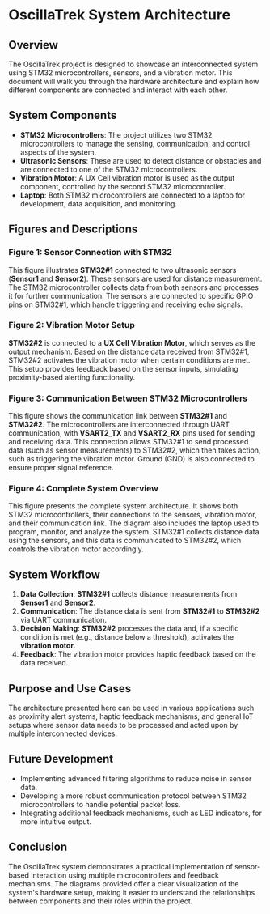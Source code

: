 # OscillaTrek System Architecture

## Overview
The OscillaTrek project is designed to showcase an interconnected system using STM32 microcontrollers, sensors, and a vibration motor. This document will walk you through the hardware architecture and explain how different components are connected and interact with each other.

## System Components
- **STM32 Microcontrollers**: The project utilizes two STM32 microcontrollers to manage the sensing, communication, and control aspects of the system.
- **Ultrasonic Sensors**: These are used to detect distance or obstacles and are connected to one of the STM32 microcontrollers.
- **Vibration Motor**: A UX Cell vibration motor is used as the output component, controlled by the second STM32 microcontroller.
- **Laptop**: Both STM32 microcontrollers are connected to a laptop for development, data acquisition, and monitoring.

## Figures and Descriptions

### Figure 1: Sensor Connection with STM32
This figure illustrates **STM32#1** connected to two ultrasonic sensors (**Sensor1** and **Sensor2**). These sensors are used for distance measurement. The STM32 microcontroller collects data from both sensors and processes it for further communication. The sensors are connected to specific GPIO pins on STM32#1, which handle triggering and receiving echo signals.

### Figure 2: Vibration Motor Setup
**STM32#2** is connected to a **UX Cell Vibration Motor**, which serves as the output mechanism. Based on the distance data received from STM32#1, STM32#2 activates the vibration motor when certain conditions are met. This setup provides feedback based on the sensor inputs, simulating proximity-based alerting functionality.

### Figure 3: Communication Between STM32 Microcontrollers
This figure shows the communication link between **STM32#1** and **STM32#2**. The microcontrollers are interconnected through UART communication, with **VSART2_TX** and **VSART2_RX** pins used for sending and receiving data. This connection allows STM32#1 to send processed data (such as sensor measurements) to STM32#2, which then takes action, such as triggering the vibration motor. Ground (GND) is also connected to ensure proper signal reference.

### Figure 4: Complete System Overview
This figure presents the complete system architecture. It shows both STM32 microcontrollers, their connections to the sensors, vibration motor, and their communication link. The diagram also includes the laptop used to program, monitor, and analyze the system. STM32#1 collects distance data using the sensors, and this data is communicated to STM32#2, which controls the vibration motor accordingly.

## System Workflow
1. **Data Collection**: **STM32#1** collects distance measurements from **Sensor1** and **Sensor2**.
2. **Communication**: The distance data is sent from **STM32#1** to **STM32#2** via UART communication.
3. **Decision Making**: **STM32#2** processes the data and, if a specific condition is met (e.g., distance below a threshold), activates the **vibration motor**.
4. **Feedback**: The vibration motor provides haptic feedback based on the data received.

## Purpose and Use Cases
The architecture presented here can be used in various applications such as proximity alert systems, haptic feedback mechanisms, and general IoT setups where sensor data needs to be processed and acted upon by multiple interconnected devices.

## Future Development
- Implementing advanced filtering algorithms to reduce noise in sensor data.
- Developing a more robust communication protocol between STM32 microcontrollers to handle potential packet loss.
- Integrating additional feedback mechanisms, such as LED indicators, for more intuitive output.

## Conclusion
The OscillaTrek system demonstrates a practical implementation of sensor-based interaction using multiple microcontrollers and feedback mechanisms. The diagrams provided offer a clear visualization of the system's hardware setup, making it easier to understand the relationships between components and their roles within the project.


